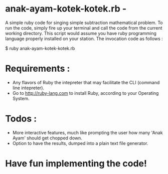 # anak-ayam-kotek-kotek.rb - 

A simple ruby code for singing simple subtraction mathematical problem. To run the code, simply fire up your terminal and call the code from the current working directory. This script would assume you have ruby programming language properly installed on your station. The invocation code as follows :

$ ruby anak-ayam-kotek-kotek.rb

# Requirements :

- Any flavors of Ruby the intepreter that may facilitate the CLI (command line intepreter).
- Go to http://ruby-lang.com to install Ruby, according to your Operating System.

# Todos :

- More interactive features, much like prompting the user how many 'Anak Ayam' should get chopped down.
- Option to have the results, dumped into a plain text file generator.

# Have fun implementing the code!